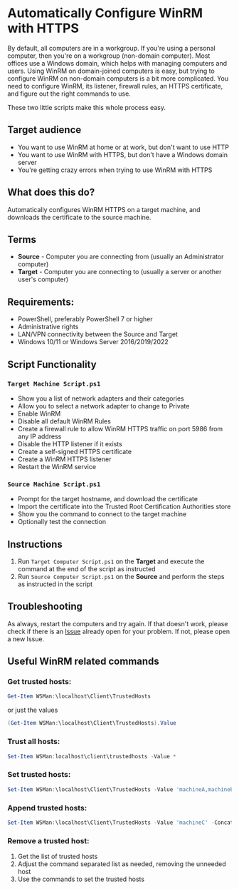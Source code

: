 # Automatically Configure WinRM with HTTPS

By default, all computers are in a workgroup. If you're using a personal computer, then you're on a workgroup (non-domain computer). Most offices use a Windows domain, which helps with managing computers and users. Using WinRM on domain-joined computers is easy, but trying to configure WinRM on non-domain computers is a bit more complicated. You need to configure WinRM, its listener, firewall rules, an HTTPS certificate, and figure out the right commands to use.

These two little scripts make this whole process easy.

## Target audience

-   You want to use WinRM at home or at work, but don't want to use HTTP
-   You want to use WinRM with HTTPS, but don't have a Windows domain server
-   You're getting crazy errors when trying to use WinRM with HTTPS

## What does this do?

Automatically configures WinRM HTTPS on a target machine, and downloads the certificate to the source machine.

## Terms

-   **Source** - Computer you are connecting from (usually an Administrator computer)
-   **Target** - Computer you are connecting to (usually a server or another user's computer)

## Requirements:

-   PowerShell, preferably PowerShell 7 or higher
-   Administrative rights
-   LAN/VPN connectivity between the Source and Target
-   Windows 10/11 or Windows Server 2016/2019/2022

## Script Functionality

### `Target Machine Script.ps1`

-   Show you a list of network adapters and their categories
-   Allow you to select a network adapter to change to Private
-   Enable WinRM
-   Disable all default WinRM Rules
-   Create a firewall rule to allow WinRM HTTPS traffic on port 5986 from any IP address
-   Disable the HTTP listener if it exists
-   Create a self-signed HTTPS certificate
-   Create a WinRM HTTPS listener
-   Restart the WinRM service

### `Source Machine Script.ps1`

-   Prompt for the target hostname, and download the certificate
-   Import the certificate into the Trusted Root Certification Authorities store
-   Show you the command to connect to the target machine
-   Optionally test the connection

## Instructions

1. Run `Target Computer Script.ps1` on the **Target** and execute the command at the end of the script as instructed
2. Run `Source Computer Script.ps1` on the **Source** and perform the steps as instructed in the script

## Troubleshooting

As always, restart the computers and try again. If that doesn't work, please check if there is an [Issue](https://github.com/asheroto/WinRM-HTTPS-NonDomain-Computers/issues) already open for your problem. If not, please open a new Issue.

## Useful WinRM related commands

### Get trusted hosts:

```powershell
Get-Item WSMan:\localhost\Client\TrustedHosts
```

or just the values

```powershell
(Get-Item WSMan:\localhost\Client\TrustedHosts).Value
```

### Trust all hosts:

```powershell
Set-Item WSMan:localhost\client\trustedhosts -Value *
```

### Set trusted hosts:

```powershell
Set-Item WSMan:\localhost\Client\TrustedHosts -Value 'machineA,machineB'
```

### Append trusted hosts:

```powershell
Set-Item WSMan:\localhost\Client\TrustedHosts -Value 'machineC' -Concatenate
```

### Remove a trusted host:

1. Get the list of trusted hosts
2. Adjust the command separated list as needed, removing the unneeded host
3. Use the commands to set the trusted hosts
